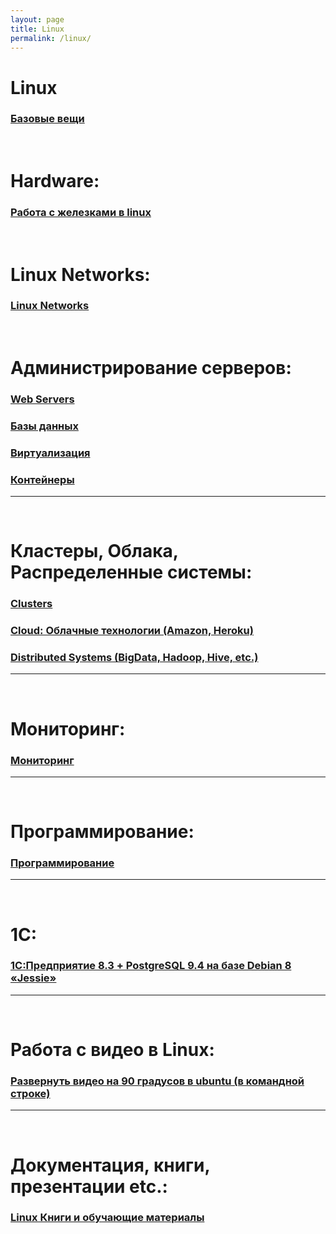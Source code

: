 ```yaml
---
layout: page
title: Linux
permalink: /linux/
---
```


# Linux

### [Базовые вещи](/linux/basics/)


<br/>

# Hardware:

### [Работа с железками в linux](/linux/hardware/)


<br/>

# Linux Networks:

### [Linux Networks](/linux/networks/)

<br/>

# Администрирование серверов:

### [Web Servers](/linux/webservers/)

### [Базы данных](/linux/databases/)  

### [Виртуализация](/linux/virtual/)

### [Контейнеры](/linux/containers/)

______

<br/>

# Кластеры, Облака, Распределенные системы:

### [Clusters](/linux/clusters/)

### [Cloud: Облачные технологии (Amazon, Heroku)](/linux/cloud/)  

### [Distributed Systems (BigData, Hadoop, Hive, etc.)](/linux/distributed-systems/)  

______

<br/>

# Мониторинг:


### [Мониторинг](/linux/monitoring/)

______

<br/>

# Программирование:


### [Программирование](/linux/dev/)


______

<br/>

# 1C:

### [1С:Предприятие 8.3 + PostgreSQL 9.4 на базе Debian 8 «Jessie»](http://nixway.org/2015/11/10/1c-predpriyatie-8-3+postgresql-na-baze-debian-8-jessie/)


______

<br/>

# Работа с видео в Linux:

### [Развернуть видео на 90 градусов в ubuntu (в командной строке)](/linux/video/editors/)

______

<br/>

# Документация, книги, презентации etc.:

### [Linux Книги и обучающие материалы](/linux/docs/pdf/)

